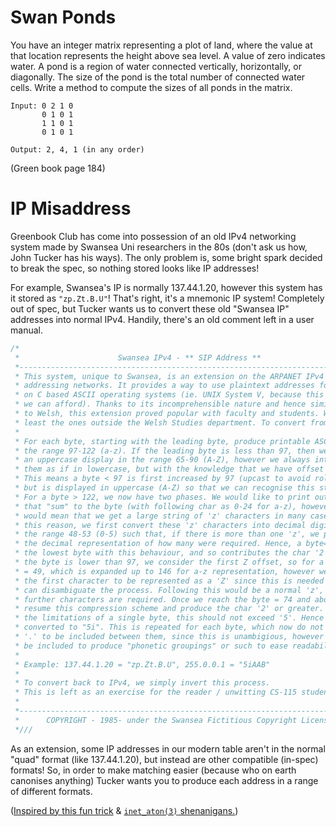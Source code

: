 # Swan Ponds

You have an integer matrix representing a plot of land, where the value at that
loca­tion represents the height above sea level. A value of zero indicates
water. A pond is a region of water connected vertically, horizontally, or
diagonally. The size of the pond is the total number of connected water cells.
Write a method to compute the sizes of all ponds in the matrix.

    Input: 0 2 1 0
           0 1 0 1
           1 1 0 1
           0 1 0 1
    
    Output: 2, 4, 1 (in any order)

(Green book page 184)


# IP Misaddress

Greenbook Club has come into possession of an old IPv4 networking system made by
Swansea Uni researchers in the 80s (don't ask us how, John Tucker has his ways).
The only problem is, some bright spark decided to break the spec, so nothing
stored looks like IP addresses!

For example, Swansea's IP is normally 137.44.1.20, however this system has it
stored as `"zp.Zt.B.U"`! That's right, it's a mnemonic IP system! Completely out
of spec, but Tucker wants us to convert these old "Swansea IP" addresses into
normal IPv4. Handily, there's an old comment left in a user manual.

```c
/*                                                                            *\
 *                      Swansea IPv4 - ** SIP Address **                      *
 *----------------------------------------------------------------------------*
 * This system, unique to Swansea, is an extension on the ARPANET IPv4 way of *
 * addressing networks. It provides a way to use plaintext addresses for use  *
 * on C based ASCII operating systems (ie. UNIX System V, because this is all *
 * we can afford). Thanks to its incomprehensible nature and hence similarity *
 * to Welsh, this extension proved popular with faculty and students. Well at *
 * least the ones outside the Welsh Studies department. To convert from IPv4: *
 *                                                                            * 
 * For each byte, starting with the leading byte, produce printable ASCII in  *
 * the range 97-122 (a-z). If the leading byte is less than 97, then we use   *
 * an uppercase display in the range 65-90 (A-Z), however we always interpret *
 * them as if in lowercase, but with the knowledge that we have offset this.  *
 * This means a byte < 97 is first increased by 97 (upcast to avoid rollover) *
 * but is displayed in uppercase (A-Z) so that we can recognise this state.   *
 * For a byte > 122, we now have two phases. We would like to print out chars *
 * that "sum" to the byte (with following char as 0-24 for a-z), however this *
 * would mean that we get a large string of 'z' characters in many cases. For *
 * this reason, we first convert these 'z' characters into decimal digits in  *
 * the range 48-53 (0-5) such that, if there is more than one 'z', we produce *
 * the decimal representation of how many were required. Hence, a byte=146 is *
 * the lowest byte with this behaviour, and so contributes the char '2'. If   *
 * the byte is lower than 97, we consider the first Z offset, so for a  byte  *
 * = 49, which is expanded up to 146 for a-z representation, however we force *
 * the first character to be represented as a 'Z' since this is needed so we  *
 * can disambiguate the process. Following this would be a normal 'z', as no  *
 * further characters are required. Once we reach the byte = 74 and above, we *
 * resume this compression scheme and produce the char '2' or greater. Due to *
 * the limitations of a single byte, this should not exceed '5'. Hence 255 is *
 * converted to "5i". This is repeated for each byte, which now do not need a *
 * '.' to be included between them, since this is unambigious, however it can *
 * be included to produce "phonetic groupings" or such to ease readability.   *
 *                                                                            *
 * Example: 137.44.1.20 = "zp.Zt.B.U", 255.0.0.1 = "5iAAB"
 *                                                                            *
 * To convert back to IPv4, we simply invert this process.                    *
 * This is left as an exercise for the reader / unwitting CS-115 student...   *
 *                                                                            *
 *----------------------------------------------------------------------------*
 *      COPYRIGHT - 1985- under the Swansea Fictitious Copyright License      *
 *///                                                                      \\\*
```

As an extension, some IP addresses in our modern table aren't in the normal
"quad" format (like 137.44.1.20), but instead are other compatible (in-spec)
formats! So, in order to make matching easier (because who on earth canonises
anything) Tucker wants you to produce each address in a range of different
formats.

([Inspired by this fun trick](https://lucb1e.com/randomprojects/php/funnip.php)
& [`inet_aton(3)` shenanigans.](https://www.netmeister.org/blog/inet_aton.html))
